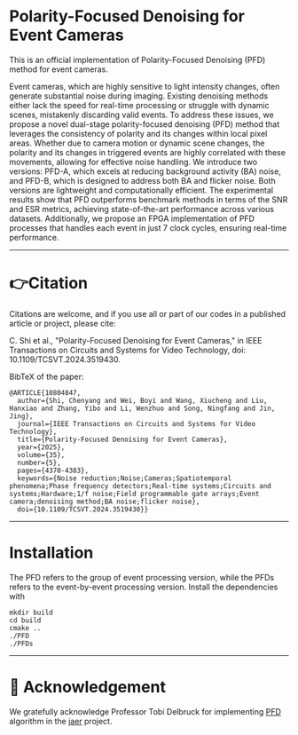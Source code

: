 # Polarity-Focused Denoising for Event Cameras
This is an official implementation of Polarity-Focused Denoising (PFD) method for event cameras.

Event cameras, which are highly sensitive to light intensity changes, often generate substantial noise during imaging. Existing denoising methods either lack the speed for real-time processing or struggle with dynamic scenes, mistakenly discarding valid events. To address these issues, we propose a novel dual-stage polarity-focused denoising (PFD) method that leverages the consistency of polarity and its changes within local pixel areas. Whether due to camera motion or dynamic scene changes, the polarity and its changes in triggered events are highly correlated with these movements, allowing for effective noise handling. We introduce two versions: PFD-A, which excels at reducing background activity (BA) noise, and PFD-B, which is designed to address both BA and flicker noise. Both versions are lightweight and computationally efficient. The experimental results show that PFD outperforms benchmark methods in terms of the SNR and ESR metrics, achieving state-of-the-art performance across various datasets. Additionally, we propose an FPGA implementation of PFD processes that handles each event in just 7 clock cycles, ensuring real-time performance.

****
# 👉Citation   

Citations are welcome, and if you use all or part of our codes in a published article or project, please cite: 

C. Shi et al., "Polarity-Focused Denoising for Event Cameras," in IEEE Transactions on Circuits and Systems for Video Technology, doi: 10.1109/TCSVT.2024.3519430.

BibTeX of the paper:  
```
@ARTICLE{10804847,
  author={Shi, Chenyang and Wei, Boyi and Wang, Xiucheng and Liu, Hanxiao and Zhang, Yibo and Li, Wenzhuo and Song, Ningfang and Jin, Jing},
  journal={IEEE Transactions on Circuits and Systems for Video Technology}, 
  title={Polarity-Focused Denoising for Event Cameras}, 
  year={2025},
  volume={35},
  number={5},
  pages={4370-4383},
  keywords={Noise reduction;Noise;Cameras;Spatiotemporal phenomena;Phase frequency detectors;Real-time systems;Circuits and systems;Hardware;1/f noise;Field programmable gate arrays;Event camera;denoising method;BA noise;flicker noise},
  doi={10.1109/TCSVT.2024.3519430}}
```

****

# Installation
The PFD refers to the group of event processing version, while the PFDs refers to the event-by-event processing version.
Install the dependencies with

```
mkdir build
cd build
cmake ..
./PFD
./PFDs
```

****

# :clap: Acknowledgement
We gratefully acknowledge Professor Tobi Delbruck for implementing [PFD](https://github.com/SensorsINI/jaer/blob/master/src/net/sf/jaer/eventprocessing/filter/SpatioTemporalCorrelationFilter.java) algorithm in the [jaer](https://github.com/SensorsINI/jaer) project.
